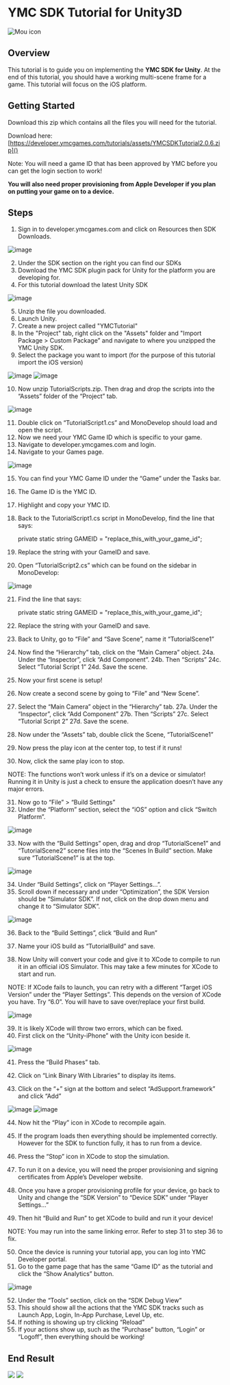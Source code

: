 # YMC SDK Tutorial for Unity3D
![Mou icon](http://developer.ymcgames.com/images/ymc-logo.png)

## Overview

This tutorial is to guide you on implementing the **YMC SDK for Unity**. At the end of this tutorial, you should have a working multi-scene frame for a game. This tutorial will focus on the iOS platform.

## Getting Started

Download this zip which contains all the files you will need for the tutorial.

Download here: [https://developer.ymcgames.com/tutorials/assets/YMCSDKTutorial2.0.6.zip]()

Note: You will need a game ID that has been approved by YMC before you can get the login section to work!

**You will also need proper provisioning from Apple Developer if you plan on putting your game on to a device.**

## Steps

1. Sign in to developer.ymcgames.com and click on Resources then SDK Downloads.

![image](/images/part1.jpg)

2. Under the SDK section on the right you can find our SDKs
3. Download the YMC SDK plugin pack for Unity for the platform you are developing for.
4. For this tutorial download the latest Unity SDK

![image](/images/part2.jpg)

5. Unzip the file you downloaded.
6. Launch Unity.
7. Create a new project called "YMCTutorial"
8. In the "Project" tab, right click on the "Assets" folder and "Import Package > Custom Package” and navigate to where you unzipped the YMC Unity SDK.
9. Select the package you want to import (for the purpose of this tutorial import the iOS version)

![image](/images/part3.jpg)
![image](/images/part4.png)

10. Now unzip TutorialScripts.zip. Then drag and drop the scripts into the “Assets” folder of the “Project” tab.

![image](/images/part5.jpg)

11. Double click on “TutorialScript1.cs” and MonoDevelop should load and open the script.
12. Now we need your YMC Game ID which is specific to your game.
13. Navigate to developer.ymcgames.com and login.
14. Navigate to your Games page.

![image](/images/part6.jpg)

15. You can find your YMC Game ID under the “Game” under the Tasks bar.
16. The Game ID is the YMC ID.
17. Highlight and copy your YMC ID.

18. Back to the TutorialScript1.cs script in MonoDevelop, find the line that says:

	private static string GAMEID = "replace_this_with_your_game_id";
	
19. Replace the string with your GameID and save.

20. Open “TutorialScript2.cs” which can be found on the sidebar in MonoDevelop:

![image](/images/part7.jpg)

21. Find the line that says:

	private static string GAMEID = "replace_this_with_your_game_id";
	
22. Replace the string with your GameID and save.

23. Back to Unity, go to “File” and “Save Scene”, name it “TutorialScene1”
24. Now find the “Hierarchy” tab, click on the “Main Camera” object.
24a. Under the “Inspector”, click “Add Component”.
24b. Then “Scripts”
24c. Select “Tutorial Script 1”
24d. Save the scene.

25. Now your first scene is setup!

26. Now create a second scene by going to “File” and “New Scene”.
27. Select the “Main Camera” object in the “Hierarchy” tab.
27a. Under the “Inspector”, click “Add Component”
27b. Then “Scripts”
27c. Select “Tutorial Script 2”
27d. Save the scene.
28. Now under the “Assets” tab, double click the Scene, “TutorialScene1”
29. Now press the play icon at the center top, to test if it runs!
30. Now, click the same play icon to stop.

NOTE: The functions won’t work unless if it’s on a device or simulator! Running it in Unity is just a check to ensure the application doesn’t have any major errors.

31. Now go to “File” > “Build Settings”
32. Under the “Platform” section, select the “iOS” option and click “Switch Platform”.

![image](/images/BuildSettings.jpg)

33. Now with the “Build Settings” open, drag and drop “TutorialScene1” and “TutorialScene2” scene files into the “Scenes In Build” section. Make sure “TutorialScene1” is at the top.

![image](/images/BuildSettings2.jpg)

34. Under “Build Settings”, click on “Player Settings...”.
35. Scroll down if necessary and under “Optimization”, the SDK Version should be “Simulator SDK”. If not, click on the drop down menu and change it to “Simulator SDK”.

![image](/images/PlayerSettings.jpg)

36. Back to the “Build Settings”, click “Build and Run”
37. Name your iOS build as “TutorialBuild” and save.

38. Now Unity will convert your code and give it to XCode to compile to run it in an official iOS Simulator. This may take a few minutes for XCode to start and run.

NOTE: If XCode fails to launch, you can retry with a different “Target iOS Version” under the “Player Settings”. This depends on the version of XCode you have. Try “6.0”. You will have to save over/replace your first build.

![image](/images/PlayerSettings2.jpg)

39. It is likely XCode will throw two errors, which can be fixed.
40. First click on the “Unity-iPhone” with the Unity icon beside it.

![image](/images/XCodeError.jpg)

41. Press the “Build Phases” tab.
42. Click on “Link Binary With Libraries” to display its items.

43. Click on the “+” sign at the bottom and select “AdSupport.framework” and click “Add”

![image](/images/BuildSettingList.jpg)
![image](/images/AdFramework.jpg)

44. Now hit the “Play” icon in XCode to recompile again.
45. If the program loads then everything should be implemented correctly. However for the SDK to function fully, it has to run from a device.
46. Press the “Stop” icon in XCode to stop the simulation.

47. To run it on a device, you will need the proper provisioning and signing certificates from Apple’s Developer website.
48. Once you have a proper provisioning profile for your device, go back to Unity and change the “SDK Version” to “Device SDK” under “Player Settings…”
49. Then hit “Build and Run” to get XCode to build and run it your device!

NOTE: You may run into the same linking error. Refer to step 31 to step 36 to fix.

50. Once the device is running your tutorial app, you can log into YMC Developer portal.
51. Go to the game page that has the same “Game ID” as the tutorial and click the “Show Analytics” button.

![image](/images/AnalyticsButton.jpg)

52. Under the “Tools” section, click on the “SDK Debug View”
53. This should show all the actions that the YMC SDK tracks such as Launch App, Login, In-App Purchase, Level Up, etc.
54. If nothing is showing up try clicking “Reload”
55. If your actions show up, such as the “Purchase” button, “Login” or “Logoff”, then everything should be working!

## End Result

![](/images/Scene1.png)
![](/images/Scene2.png)
